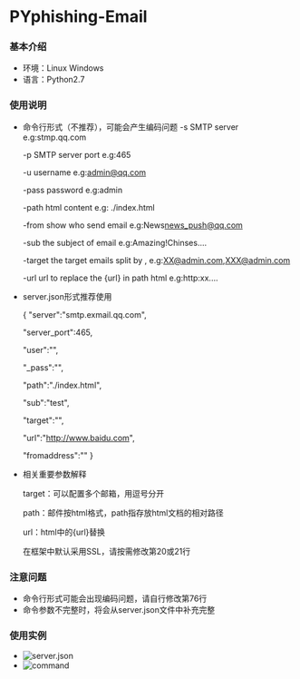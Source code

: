 # PYphishing-Email

### 基本介绍
+ 环境：Linux Windows 
+ 语言：Python2.7
### 使用说明
+ 命令行形式（不推荐），可能会产生编码问题
    -s SMTP server e.g:stmp.qq.com

    -p SMTP server port e.g:465

    -u username e.g:admin@qq.com

    -pass password e.g:admin

    -path html content e.g: ./index.html

    -from show who send email e.g:News<news_push@qq.com>

    -sub the subject of email e.g:Amazing!Chinses.... 

    -target the target emails split by , e.g:XX@admin.com,XXX@admin.com

    -url url to replace the {url} in path html e.g:http:xx....

+ server.json形式推荐使用

  {
  "server":"smtp.exmail.qq.com",

  "server_port":465,

  "user":"",

  "_pass":"",

  "path":"./index.html",

  "sub":"test",

  "target":"",

  "url":"http://www.baidu.com",

  "fromaddress":""
  }
+ 相关重要参数解释

  target：可以配置多个邮箱，用逗号分开

  path：邮件按html格式，path指存放html文档的相对路径

  url：html中的{url}替换

  在框架中默认采用SSL，请按需修改第20或21行
### 注意问题
+ 命令行形式可能会出现编码问题，请自行修改第76行
+ 命令参数不完整时，将会从server.json文件中补充完整
### 使用实例
+  ![server.json](pic\server.json.jpg)
+  ![command](pic\command.png)
